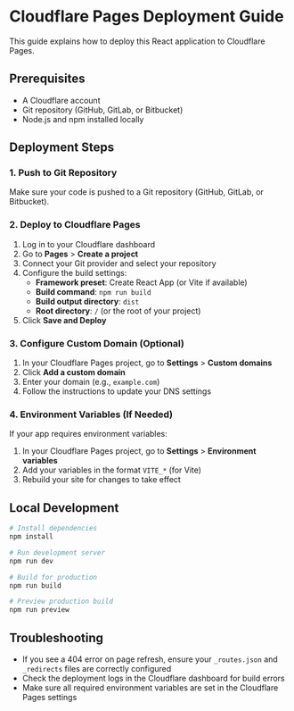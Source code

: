 # Cloudflare Pages Deployment Guide

This guide explains how to deploy this React application to Cloudflare Pages.

## Prerequisites

- A Cloudflare account
- Git repository (GitHub, GitLab, or Bitbucket)
- Node.js and npm installed locally

## Deployment Steps

### 1. Push to Git Repository

Make sure your code is pushed to a Git repository (GitHub, GitLab, or Bitbucket).

### 2. Deploy to Cloudflare Pages

1. Log in to your Cloudflare dashboard
2. Go to **Pages** > **Create a project**
3. Connect your Git provider and select your repository
4. Configure the build settings:
   - **Framework preset**: Create React App (or Vite if available)
   - **Build command**: `npm run build`
   - **Build output directory**: `dist`
   - **Root directory**: `/` (or the root of your project)
5. Click **Save and Deploy**

### 3. Configure Custom Domain (Optional)

1. In your Cloudflare Pages project, go to **Settings** > **Custom domains**
2. Click **Add a custom domain**
3. Enter your domain (e.g., `example.com`)
4. Follow the instructions to update your DNS settings

### 4. Environment Variables (If Needed)

If your app requires environment variables:

1. In your Cloudflare Pages project, go to **Settings** > **Environment variables**
2. Add your variables in the format `VITE_*` (for Vite)
3. Rebuild your site for changes to take effect

## Local Development

```bash
# Install dependencies
npm install

# Run development server
npm run dev

# Build for production
npm run build

# Preview production build
npm run preview
```

## Troubleshooting

- If you see a 404 error on page refresh, ensure your `_routes.json` and `_redirects` files are correctly configured
- Check the deployment logs in the Cloudflare dashboard for build errors
- Make sure all required environment variables are set in the Cloudflare Pages settings
